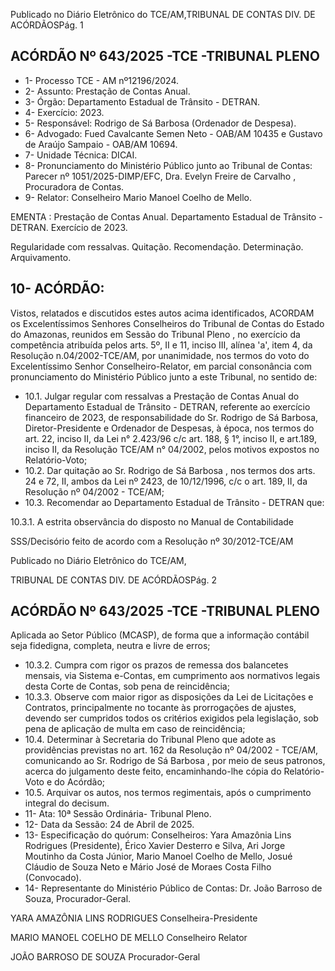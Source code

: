 Publicado  no  Diário  Eletrônico do TCE/AM,TRIBUNAL DE CONTAS DIV. DE ACÓRDÃOSPág. 1

## ACÓRDÃO Nº 643/2025 -TCE -TRIBUNAL PLENO

- 1- Processo TCE - AM nº12196/2024.
- 2- Assunto: Prestação de Contas Anual.
- 3- Órgão: Departamento Estadual de Trânsito - DETRAN.
- 4- Exercício: 2023.
- 5- Responsável: Rodrigo de Sá Barbosa (Ordenador de Despesa).
- 6- Advogado: Fued  Cavalcante  Semen  Neto  -  OAB/AM  10435  e  Gustavo  de  Araújo Sampaio - OAB/AM 10694.
- 7- Unidade Técnica: DICAI.
- 8- Pronunciamento  do  Ministério  Público  junto  ao  Tribunal  de  Contas: Parecer  nº 1051/2025-DIMP/EFC, Dra. Evelyn Freire de Carvalho , Procuradora de Contas.
- 9- Relator: Conselheiro Mario Manoel Coelho de Mello.

EMENTA : Prestação de Contas Anual. Departamento  Estadual  de  Trânsito  -  DETRAN. Exercício de 2023.

Regularidade com ressalvas. Quitação. Recomendação. Determinação. Arquivamento.

## 10-  ACÓRDÃO:

Vistos, relatados e discutidos estes autos acima identificados, ACORDAM os Excelentíssimos Senhores Conselheiros do Tribunal de Contas do Estado do Amazonas, reunidos em Sessão do Tribunal Pleno , no exercício da competência atribuída pelos arts. 5º, II e 11, inciso III, alínea 'a', item 4, da  Resolução  n.04/2002-TCE/AM, por unanimidade, nos  termos  do  voto  do  Excelentíssimo  Senhor  Conselheiro-Relator, em parcial consonância com pronunciamento do Ministério Público junto a este Tribunal, no sentido de:

- 10.1. Julgar regular com  ressalvas a Prestação de Contas Anual do Departamento  Estadual  de  Trânsito  -  DETRAN,  referente  ao  exercício financeiro de 2023, de responsabilidade do Sr. Rodrigo de Sá Barbosa, Diretor-Presidente e Ordenador de Despesas, à época, nos termos do art. 22, inciso II, da Lei n° 2.423/96 c/c art. 188, § 1°, inciso II, e art.189, inciso II, da Resolução  TCE/AM  n°  04/2002,  pelos motivos expostos no Relatório-Voto;
- 10.2. Dar quitação ao Sr. Rodrigo de Sá Barbosa , nos termos dos arts. 24 e 72,  II,  ambos  da  Lei  nº  2423,  de  10/12/1996,  c/c  o  art.  189,  II,  da Resolução nº 04/2002 - TCE/AM;
- 10.3. Recomendar ao Departamento Estadual de Trânsito - DETRAN que:

10.3.1. A estrita observância do disposto no Manual de Contabilidade

SSS/Decisório feito de acordo com a Resolução nº 30/2012-TCE/AM

Publicado  no  Diário  Eletrônico do TCE/AM,

TRIBUNAL DE CONTAS DIV. DE ACÓRDÃOSPág. 2

## ACÓRDÃO Nº 643/2025 -TCE -TRIBUNAL PLENO

Aplicada ao Setor Público (MCASP), de forma que a informação contábil seja fidedigna, completa, neutra e livre de erros;

- 10.3.2. Cumpra  com  rigor  os  prazos  de  remessa  dos  balancetes mensais, via Sistema e-Contas, em cumprimento aos normativos  legais  desta  Corte  de  Contas,  sob  pena  de reincidência;
- 10.3.3. Observe com maior rigor as disposições da Lei de Licitações e  Contratos,  principalmente  no  tocante  às  prorrogações  de ajustes,  devendo  ser  cumpridos  todos  os  critérios  exigidos pela legislação, sob pena de aplicação de multa em caso de reincidência;
- 10.4. Determinar à  Secretaria  do  Tribunal  Pleno  que  adote  as  providências previstas no art. 162 da Resolução nº 04/2002 - TCE/AM, comunicando ao Sr.  Rodrigo  de  Sá  Barbosa , por  meio  de  seus  patronos,  acerca  do julgamento  deste  feito,  encaminhando-lhe  cópia  do  Relatório-Voto  e  do Acórdão;
- 10.5. Arquivar os autos, nos termos regimentais, após o cumprimento integral do decisum.
- 11-  Ata: 10ª Sessão Ordinária- Tribunal Pleno.
- 12-  Data da Sessão: 24 de Abril de 2025.
- 13-  Especificação do quórum: Conselheiros: Yara Amazônia Lins Rodrigues (Presidente), Érico Xavier Desterro e Silva, Ari Jorge Moutinho da Costa Júnior, Mario Manoel Coelho de Mello, Josué Cláudio de Souza Neto e Mário José de Moraes Costa Filho (Convocado).
- 14-  Representante  do  Ministério  Público  de  Contas: Dr.  João  Barroso  de  Souza, Procurador-Geral.

YARA AMAZÔNIA LINS RODRIGUES Conselheira-Presidente

MARIO MANOEL COELHO DE MELLO Conselheiro Relator

JOÃO BARROSO DE SOUZA Procurador-Geral